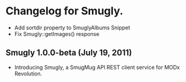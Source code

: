 # Changelog for Smugly.

 * Add sortdir property to SmuglyAlbums Snippet
 * Fix Smugly::getImages() response

## Smugly 1.0.0-beta (July 19, 2011)

 * Introducing Smugly, a SmugMug API REST client service for MODx Revolution.
